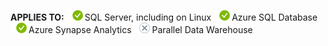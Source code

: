 <Token>**APPLIES TO:** ![yes](media/yes.png)SQL Server, including on Linux ![yes](media/yes.png)Azure SQL Database ![yes](media/yes.png)Azure Synapse Analytics ![no](media/no.png)Parallel Data Warehouse</Token>
